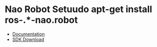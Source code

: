 # Nao Robot Setuudo apt-get install ros-.*-nao.robot

* [Documentation](doc.aldebaran.com/2-4/home_nao.html)
* [SDK Download](https://comunity.ald.softbankrobotics.com/en/resources/software/language/en-gb)
